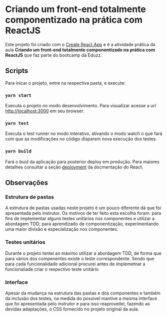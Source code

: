 # Criando um front-end totalmente componentizado na prática com ReactJS

Este projeto foi criado com o [Create React App](https://github.com/facebook/create-react-app)  e é a atividade prática da aula **Criando um front-end totalmente componentizado na prática com ReactJS** que faz parte do bootcamp da Eduzz.

## Scripts

Para inicar o projeto, entre na respectiva pasta, e execute:

### `yarn start`

Executa o projeto no modo desenvolvimento.
Para visualizar acesse a url [http://localhost:3000](http://localhost:3000) em seu browser.

### `yarn test`

Executa o test runner no modo interativo, ativando o modo watch o que fará com que as modificações no código disparem nova execução dos testes.

### `yarn build`

Fará o buid da aplicação para posterior deploy em produção. Para maiores detalhes consultar a seção [deployment](https://facebook.github.io/create-react-app/docs/deployment) da docmentação do React.

## Observações



### Estrutura de pastas

A estrutura de pastas usadas neste projeto é um pouco diferente dá que foi apresentada pelo instrutor. Os motivos de ter feito esta escolha foram: para fins de implementar alguns testes unitários nos componentes e utilizar a abordagem TDD; para aprendizado de componentização, experimentando uma maior divisão e especialização nos componentes.

### Testes unitários

Durante o projeto tentei ao máximo utilizar a abordagem TDD, de forma que para vários dos compenentes existe o teste correspondente. Sendo que para cada funcionalidade adicional procurei antes de implemetnar a funcionaliade criar o respectivo teste unitário

### Interface

Apesar da mudança na estrutura das pastas e dos componentes e também da inclusão dos testes, na medida do possível mantive a mesma interface que foi apresentada pelo instrutor e para isso reaproveitei, fazendo as devidas adaptações, o CSS fornecido no projeto original da aula.
